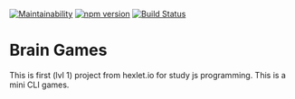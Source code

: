 [![Maintainability](https://api.codeclimate.com/v1/badges/cd6682f65558db0dab02/maintainability)](https://codeclimate.com/github/KileOR/project-lvl1-s486/maintainability)
[![npm version](https://badge.fury.io/js/brain-games-hexlet-assanali.svg)](https://badge.fury.io/js/brain-games-hexlet-assanali)
[![Build Status](https://travis-ci.org/KileOR/project-lvl1-s486.svg?branch=master)](https://travis-ci.org/KileOR/project-lvl1-s486)

# Brain Games
This is first (lvl 1) project from hexlet.io for study js programming. This is a mini CLI games.